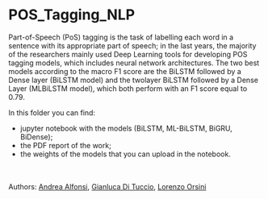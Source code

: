 # POS_Tagging_NLP
Part-of-Speech (PoS) tagging is the task of labelling each word in a sentence with its appropriate part of speech; in the last years, the majority of the researchers mainly used Deep Learning tools for developing POS tagging models, which includes neural network architectures. The two best models according to the macro F1 score are the BiLSTM followed by a Dense layer (BiLSTM model) and the twolayer BiLSTM followed by a Dense Layer (MLBiLSTM model), which both perform with an F1 score equal to 0.79.

In this folder you can find:
- jupyter notebook with the models (BiLSTM, ML-BiLSTM, BiGRU, BiDense);
- the PDF report of the work;
- the weights of the models that you can upload in the notebook.

<br><br>
Authors: [Andrea Alfonsi](https://github.com/andreaAlfonsi), [Gianluca Di Tuccio](https://github.com/DitucSpa), [Lorenzo Orsini](https://github.com/lorenzo-orsini)
